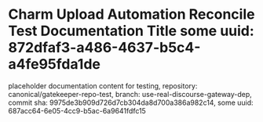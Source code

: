 # Charm Upload Automation Reconcile Test Documentation Title some uuid: 872dfaf3-a486-4637-b5c4-a4fe95fda1de
 placeholder documentation content for testing,  repository: canonical/gatekeeper-repo-test,  branch: use-real-discourse-gateway-dep,  commit sha: 9975de3b909d726d7cb304da8d700a386a982c14,  some uuid: 687acc64-6e05-4cc9-b5ac-6a9641fdfc15
